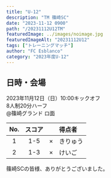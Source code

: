 ```yaml
---
title: "U-12"
description: "TM 篠崎SC"
date: "2023-11-12 0900"
path: "/20231112U12TM"
featuredImage: ../images/noimage.jpg
featuredImageAlt: "20231112U12"
tags: ["トレーニングマッチ"]
author: "FC Esblanco"
category: "2023年度U-12"
---
```


## 日時・会場

2023年11月12日（日）10:00キックオフ  
8人制20分ハーフ  
@篠崎グランド ロ面

| No.| スコア |   | 得点者  |
|:--:|:------:|:-:|:--------|
| 1  | 1-5 | × |きりゅう|
| 2  | 1-3 | × |けいご|

篠崎SCの皆様、ありがとうございました。